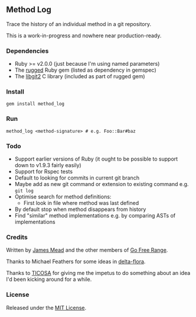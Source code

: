 ## Method Log

Trace the history of an individual method in a git repository.

This is a work-in-progress and nowhere near production-ready.

### Dependencies

* Ruby >= v2.0.0 (just because I'm using named parameters)
* The [rugged](https://github.com/libgit2/rugged) Ruby gem (listed as dependency in gemspec)
* The [libgit2](https://github.com/libgit2/libgit2) C library (included as part of rugged gem)

### Install

    gem install method_log

### Run

    method_log <method-signature> # e.g. Foo::Bar#baz

### Todo

* Support earlier versions of Ruby (it ought to be possible to support down to v1.9.3 fairly easily)
* Support for Rspec tests
* Default to looking for commits in current git branch
* Maybe add as new git command or extension to existing command e.g. `git log`
* Optimise search for method definitions:
  * First look in file where method was last defined
* By default stop when method disappears from history
* Find "similar" method implementations e.g. by comparing ASTs of implementations

### Credits

Written by [James Mead](http://jamesmead.org) and the other members of [Go Free Range](http://gofreerange.com).

Thanks to Michael Feathers for some ideas in [delta-flora](https://github.com/michaelfeathers/delta-flora).

Thanks to [TICOSA](http://ticosa.org/) for giving me the impetus to do something about an idea I'd been kicking around for a while.

### License

Released under the [MIT License](https://github.com/freerange/method_log/blob/master/LICENSE).
